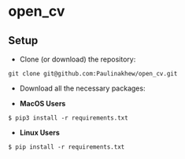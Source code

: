 # open_cv

## Setup

- Clone (or download) the repository:
```ShellSession
git clone git@github.com:Paulinakhew/open_cv.git
```

- Download all the necessary packages:

* **MacOS Users**
```ShellSession
$ pip3 install -r requirements.txt
```

* **Linux Users**
```ShellSession
$ pip install -r requirements.txt
```

